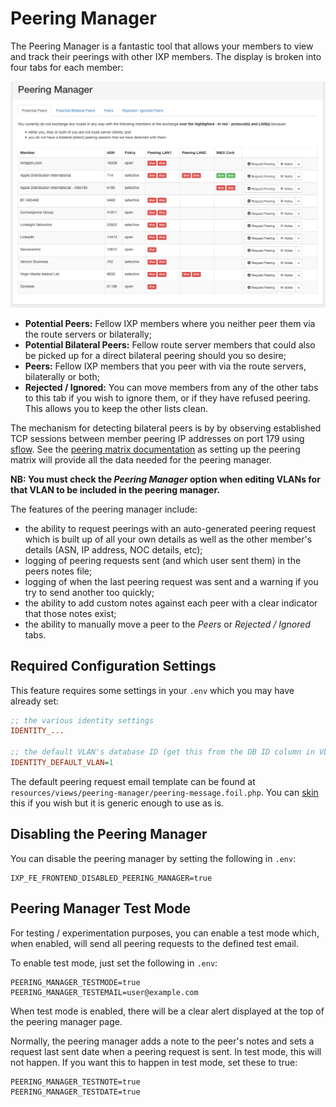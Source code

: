 # Peering Manager

The Peering Manager is a fantastic tool that allows your members to view and track their peerings with other IXP members. The display is broken into four tabs for each member:

![Peering Manager](img/peering-manager.png)

* **Potential Peers:** Fellow IXP members where you neither peer them via the route servers or bilaterally;
* **Potential Bilateral Peers:** Fellow route server members that could also be picked up for a direct bilateral peering should you so desire;
* **Peers:** Fellow IXP members that you peer with via the route servers, bilaterally or both;
* **Rejected / Ignored:** You can move members from any of the other tabs to this tab if you wish to ignore them, or if they have refused peering. This allows you to keep the other lists clean.

The mechanism for detecting bilateral peers is by by observing established TCP sessions between member peering IP addresses on port 179 using [sflow](/grapher/sflow.md]). See the [peering matrix documentation](peering-matrix.md) as setting up the peering matrix will provide all the data needed for the peering manager.

**NB: You must check the *Peering Manager* option when editing VLANs for that VLAN to be included in the peering manager.**

The features of the peering manager include:

* the ability to request peerings with an auto-generated peering request which is built up of all your own details as well as the other member's details (ASN, IP address, NOC details, etc);
* logging of peering requests sent (and which user sent them) in the peers notes file;
* logging of when the last peering request was sent and a warning if you try to send another too quickly;
* the ability to add custom notes against each peer with a clear indicator that those notes exist;
* the ability to manually move a peer to the *Peers* or *Rejected / Ignored* tabs.

## Required Configuration Settings

This feature requires some settings in your `.env` which you may have already set:

```ini
;; the various identity settings
IDENTITY_...

;; the default VLAN's database ID (get this from the DB ID column in VLANs)
IDENTITY_DEFAULT_VLAN=1
```

The default peering request email template can be found at `resources/views/peering-manager/peering-message.foil.php`. You can [skin](skinning.md) this if you wish but it is generic enough to use as is.

## Disabling the Peering Manager

You can disable the peering manager by setting the following in `.env`:

```
IXP_FE_FRONTEND_DISABLED_PEERING_MANAGER=true
```


## Peering Manager Test Mode

For testing / experimentation purposes, you can enable a test mode which, when enabled, will send all peering requests to the defined test email.

To enable test mode, just set the following in `.env`:

```
PEERING_MANAGER_TESTMODE=true
PEERING_MANAGER_TESTEMAIL=user@example.com
```

When test mode is enabled, there will be a clear alert displayed at the top of the peering manager page.

Normally, the peering manager adds a note to the peer's notes and sets a request last sent date when a peering request is sent. In test mode, this will not happen. If you want this to happen in test mode, set these to true:

```
PEERING_MANAGER_TESTNOTE=true
PEERING_MANAGER_TESTDATE=true
```
